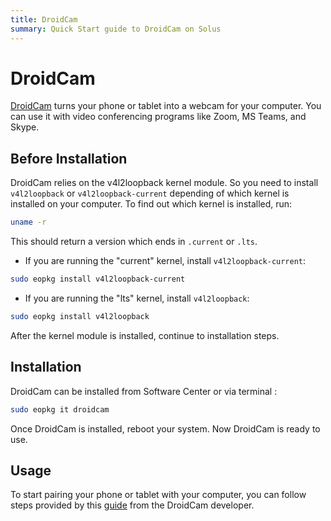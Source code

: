 ```yaml
---
title: DroidCam
summary: Quick Start guide to DroidCam on Solus
---
```


# DroidCam

[DroidCam](https://www.dev47apps.com/) turns your phone or tablet into a webcam for your computer. You can use it with video conferencing programs like Zoom, MS Teams, and Skype.

## Before Installation

DroidCam relies on the v4l2loopback kernel module. So you need to install `v4l2loopback` or `v4l2loopback-current` depending of which kernel is installed on your computer. To find out which kernel is installed, run:

```bash
uname -r
```

This should return a version which ends in `.current` or `.lts`.

- If you are running the "current" kernel, install `v4l2loopback-current`:

```bash
sudo eopkg install v4l2loopback-current
```

- If you are running the "lts" kernel, install `v4l2loopback`:

```bash
sudo eopkg install v4l2loopback
```

After the kernel module is installed, continue to installation steps.

## Installation

DroidCam can be installed from Software Center or via terminal :

```bash
sudo eopkg it droidcam
```

Once DroidCam is installed, reboot your system. Now DroidCam is ready to use.

## Usage

To start pairing your phone or tablet with your computer, you can follow steps provided by this [guide](https://www.dev47apps.com/droidcam/connect/) from the DroidCam developer.
